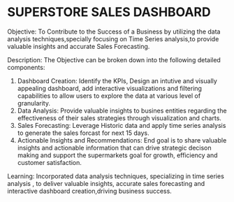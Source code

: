 # SUPERSTORE SALES DASHBOARD

Objective:
To Contribute to the Success of a Business by utilizing the data analysis techniques,specially focusing on Time Series analysis,to provide valuable insights 
and accurate Sales Forecasting.


Description:
The Objective can be broken down into the following detailed components:
1. Dashboard Creation: Identify the KPIs, Design an intutive and visually appealing dashboard, add interactive visualizations and filtering capabilities to
   allow users to explore the data at various level of granularity.
2. Data Analysis: Provide valuable insights to busines entities regarding the effectiveness of their sales strategies through visualization and charts.
3. Sales Forecasting: Leverage Historic data and apply time series analysis to generate the sales forcast for next 15 days.
4. Actionable Insights and Recommendations: End goal is to share valuable insights and actionable information that can drive strategic decison making and support
   the supermarkets goal for growth, efficiency and customer satisfaction.

Learning:
Incorporated data analysis techniques, specializing in time series analysis , to deliver valuable insights, accurate sales forecasting and interactive dashboard 
creation,driving business success.
